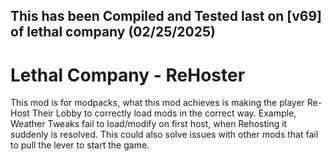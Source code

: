 ## This has been Compiled and Tested last on [v69] of lethal company (02/25/2025)

# Lethal Company - ReHoster

This mod is for modpacks, what this mod achieves is making the player Re-Host Their Lobby to correctly load mods in the correct way.
Example, Weather Tweaks fail to load/modify on first host, when Rehosting it suddenly is resolved.
This could also solve issues with other mods that fail to pull the lever to start the game.

